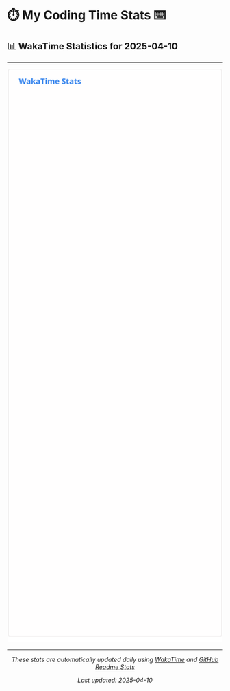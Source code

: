 # ⏱️ My Coding Time Stats ⌨️

## 📊 WakaTime Statistics for 2025-04-10

---

<div align="center">

<img src="./images/wakatime-stats-2025-04-10.svg" alt="WakaTime Stats" width="500">

</div>

---

<div align="center">

*These stats are automatically updated daily using [WakaTime](https://wakatime.com) and [GitHub Readme Stats](https://github.com/anuraghazra/github-readme-stats)*

*Last updated: 2025-04-10*
</div>
